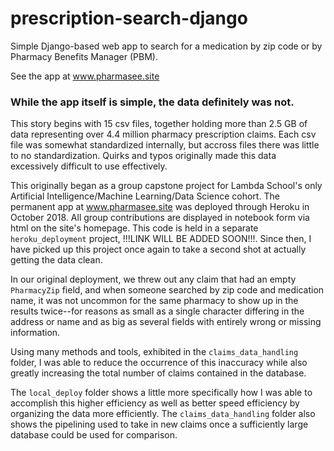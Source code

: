 # prescription-search-django
Simple Django-based web app to search for a medication by zip code or by Pharmacy Benefits Manager (PBM).

See the app at www.pharmasee.site

### While the app itself is simple, the data definitely was not.

This story begins with 15 csv files, together holding more than 2.5 GB of data representing over 4.4 million pharmacy prescription claims. Each csv file was somewhat standardized internally, but accross files there was little to no standardization. Quirks and typos originally made this data excessively difficult to use effectively.

This originally began as a group capstone project for Lambda School's only Artificial Intelligence/Machine Learning/Data Science cohort. The permanent app at www.pharmasee.site was deployed through Heroku in October 2018. All group contributions are displayed in notebook form via html on the site's homepage. This code is held in a separate `heroku_deployment` project, !!!LINK WILL BE ADDED SOON!!!. Since then, I have picked up this project once again to take a second shot at actually getting the data clean. 

In our original deployment, we threw out any claim that had an empty `PharmacyZip` field, and when someone searched by zip code and medication name, it was not uncommon for the same pharmacy to show up in the results twice--for reasons as small as a single character differing in the address or name and as big as several fields with entirely wrong or missing information.

Using many methods and tools, exhibited in the `claims_data_handling` folder, I was able to reduce the occurrence of this inaccuracy while also greatly increasing the total number of claims contained in the database.

The `local_deploy` folder shows a little more specifically how I was able to accomplish this higher efficiency as well as better speed efficiency by organizing the data more efficiently. The `claims_data_handling` folder also shows the pipelining used to take in new claims once a sufficiently large database could be used for comparison.